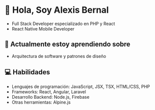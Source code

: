 # 👋 Hola, Soy Alexis Bernal
- Full Stack Developer especializado en PHP y React
- React Native Mobile Developer
  
## 🌱 Actualmente estoy aprendiendo sobre
- Arquitectura de software y patrones de diseño
  
## 💻 Habilidades
- Lenguajes de programación: JavaScript, JSX, TSX, HTML/CSS, PHP
- Frameworks: React, Angular, Laravel
- Desarrollo Backend: Node.js, Firebase
- Otras herramientas: Alpine.js
  
